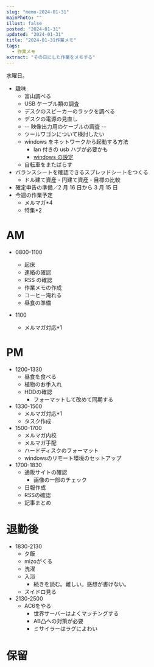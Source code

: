 ```yaml
---
slug: "memo-2024-01-31"
mainPhoto: ""
illust: false
posted: "2024-01-31"
updated: "2024-01-31"
title: "2024-01-31作業メモ"
tags:
  - 作業メモ
extract: "その日にした作業をメモする"
---
```


水曜日。

- 趣味
  - 富山調べる
  - USB ケーブル類の調査
  - デスクのスピーカーのラックを調べる
  - デスクの電源の見直し
  - -- 映像出力用のケーブルの調査 --
  - ツールワゴンについて検討したい
  - windows をネットワークから起動する方法
    - lan 付きの usb ハブが必要かも
    - [windows の設定](https://ascii.jp/elem/000/001/785/1785177/)
  - 自転車をまたばらす
- バランスシートを確認できるスプレッドシートをつくる
  - ドル建て資産・円建て資産・目標の比較
- 確定申告の準備／2 月 16 日から 3 月 15 日
- 今週の作業予定
  - メルマガ\*4
  - 特集\*2

# AM

- 0800-1100

  - 起床
  - 連絡の確認
  - RSS の確認
  - 作業メモの作成
  - コーヒー淹れる
  - 昼食の準備

- 1100
  - メルマガ対応\*1

# PM

- 1200-1330
  - 昼食を食べる
  - 植物のお手入れ
  - HDDの確認
    - フォーマットして改めて同期する
- 1330-1500
  - メルマガ対応*1
  - タスク作成
- 1500-1700
  - メルマガ内校
  - メルマガ手配
  - ハードディスクのフォーマット
  - windowsのリモート環境のセットアップ
- 1700-1830
  - 通販サイトの確認
    - 画像の一部のチェック
  - 日報作成
  - RSSの確認
  - 記事まとめ

# 退勤後

- 1830-2130
  - 夕飯
  - mizoがくる
  - 洗濯
  - 入浴
    - 続きを読む。難しい。感想が書けない。
  - スイドロ見る
- 2130-2500
  - AC6をやる
    - 世界サーバーはよくマッチングする
    - AB凸への対策が必要
    - ミサイラーはラグによわい


# 保留
